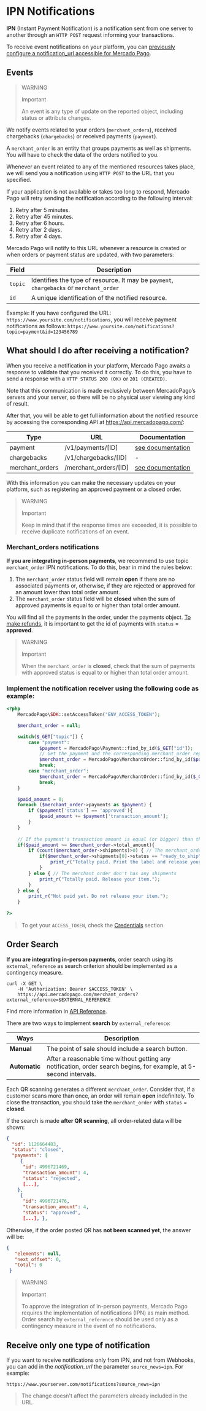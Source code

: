 # IPN Notifications

**IPN** (Instant Payment Notification) is a notification sent from one server to another through an `HTTP POST` request informing your transactions.

To receive event notifications on your platform, you can [previously configure a notification_url accessible for Mercado Pago](https://www.mercadopago[FAKER][URL][DOMAIN]/ipn-notifications).


## Events

> WARNING
>
> Important
>
> An event is any type of update on the reported object, including status or attribute changes.

We notify events related to your orders (`merchant_orders`), received chargebacks (`chargebacks`) or received payments (`payment`).

A `merchant_order` is an entity that groups payments as well as shipments. You will have to check the data of the orders notified to you.

Whenever an event related to any of the mentioned resources takes place, we will send you a notification using `HTTP POST` to the URL that you specified.

If your application is not available or takes too long to respond, Mercado Pago will retry sending the notification according to the following interval:

1. Retry after 5 minutes.
2. Retry after 45 minutes.
3. Retry after 6 hours.
4. Retry after 2 days.
5. Retry after 4 days.

Mercado Pago will notify to this URL whenever a resource is created or when orders or payment status are updated, with two parameters:

| Field 		| Description 				 |
| ---- 		| ---- 				 |
| `topic` | Identifies the type of resource. It may be `payment`, `chargebacks` or `merchant_order` |
| `id` | A unique identification of the notified resource. |


Example: If you have configured the URL:  `https://www.yoursite.com/notifications`, you will receive payment notifications as follows:  `https://www.yoursite.com/notifications?topic=payment&id=123456789`

## What should I do after receiving a notification?

When you receive a notification in your platform, Mercado Pago awaits a response to validate that you received it correctly. To do this, you have to send a response with a `HTTP STATUS 200 (OK)` or `201 (CREATED)`.

Note that this communication is made exclusively between MercadoPago’s servers and your server, so there will be no physical user viewing any kind of result.

After that, you will be able to get full information about the notified resource by accessing the corresponding API at https://api.mercadopago.com/:

| Type | URL | Documentation |
| --- | --- | --- |
| payment | /v1/payments/[ID] | [see documentation](https://www.mercadopago[FAKER][URL][DOMAIN]/developers/en/reference/payments/_payments_id/get) |
| chargebacks | /v1/chargebacks/[ID]| - |
| merchant_orders | /merchant\_orders/[ID] | [see documentation](https://www.mercadopago[FAKER][URL][DOMAIN]/developers/en/reference/merchant_orders/_merchant_orders_id/get) |

With this information you can make the necessary updates on your platform, such as registering an approved payment or a closed order.

> WARNING
>
> Important
>
> Keep in mind that if the response times are exceeded, it is possible to receive duplicate notifications of an event.


### Merchant_orders notifications

**If you are integrating in-person payments**, we recommend to use topic `merchant_order` IPN notifications. To do this, bear in mind the rules below:

1. The `merchant_order` status field will remain **open** if there are no associated payments or, otherwise, if they are rejected or approved for an amount lower than total order amount.
2. The `merchant_order` status field will be **closed** when the sum of approved payments is equal to or higher than total order amount.

You will find all the payments in the order, under the payments object. [To make refunds](https://www.mercadopago[FAKER][URL][DOMAIN]/developers/en/guides/manage-account/account/cancellations-and-refunds/), it is important to get the id of payments with `status` = **approved**.


> WARNING
>
> Important
>
> When the `merchant_order` is **closed**, check that the sum of payments with approved status is equal to or higher than total order amount.


### Implement the notification receiver using the following code as example:

```php
<?php
	MercadoPago\SDK::setAccessToken("ENV_ACCESS_TOKEN");

	$merchant_order = null;

	switch($_GET["topic"]) {
		case "payment":
			$payment = MercadoPago\Payment::find_by_id($_GET["id"]);
			// Get the payment and the corresponding merchant_order reported by the IPN.
			$merchant_order = MercadoPago\MerchantOrder::find_by_id($payment->order->id);
			break;
		case "merchant_order":
			$merchant_order = MercadoPago\MerchantOrder::find_by_id($_GET["id"]);
			break;
	}

	$paid_amount = 0;
	foreach ($merchant_order->payments as $payment) {	
		if ($payment['status'] == 'approved'){
			$paid_amount += $payment['transaction_amount'];
		}
	}
	
	// If the payment's transaction amount is equal (or bigger) than the merchant_order's amount you can release your items
	if($paid_amount >= $merchant_order->total_amount){
		if (count($merchant_order->shipments)>0) { // The merchant_order has shipments
			if($merchant_order->shipments[0]->status == "ready_to_ship") {
				print_r("Totally paid. Print the label and release your item.");
			}
		} else { // The merchant_order don't has any shipments
			print_r("Totally paid. Release your item.");
		}
	} else {
		print_r("Not paid yet. Do not release your item.");
	}
	
?>
```

> To get your `ACCESS_TOKEN`, check the [Credentials]([FAKER][CREDENTIALS][URL]) section.

## Order Search

**If you are integrating in-person payments**, order search using its `external_reference` as search criterion should be implemented as a contingency measure.


```curl
curl -X GET \
    -H 'Authorization: Bearer $ACCESS_TOKEN' \
    https://api.mercadopago.com/merchant_orders?external_reference=$EXTERNAL_REFERENCE
```

Find more information in [API Reference](https://www.mercadopago[FAKER][URL][DOMAIN]/developers/en/reference/merchant_orders/_merchant_orders_search/get).

There are two ways to implement **search** by `external_reference`:

| Ways | Description |
| --- | --- |
| **Manual** | The point of sale should include a search button.|
| **Automatic** | After a reasonable time without getting any notification, order search begins, for example, at 5-second intervals. |

Each QR scanning generates a different `merchant_order`. Consider that, if a customer scans more than once, an order will remain **open** indefinitely. To close the transaction, you should take the `merchant_order` with `status` = **closed**.

If the search is made **after QR scanning**, all order-related data will be shown:

```json
{
  "id": 1126664483,
  "status": "closed",
  "payments": [
     {
      "id": 4996721469,
      "transaction_amount": 4,
      "status": "rejected",
      [...],
    },
     {
      "id": 4996721476,
      "transaction_amount": 4,
      "status": "approved",
      [...], }, 
```

Otherwise, if the order posted QR has **not been scanned yet**, the answer will be:

```json
{
   "elements": null,
   "next_offset": 0,
   "total": 0
 }
```

> WARNING
>
> Important
>
> To approve the integration of in-person payments, Mercado Pago requires the implementation of notifications (IPN) as main method. Order search by `external_reference` should be used only as a contingency measure in the event of no notifications.

## Receive only one type of notification

If you want to receive notifications only from IPN, and not from Webhooks, you can add in the *notification_url* the parameter `source_news=ipn`. For example:

`https://www.yourserver.com/notifications?source_news=ipn`

> The change doesn't affect the parameters already included in the URL.

